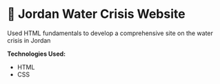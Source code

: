 # :ocean: Jordan Water Crisis Website

Used HTML fundamentals to develop a comprehensive site on the water crisis in Jordan

**Technologies Used:**
- HTML
- CSS
